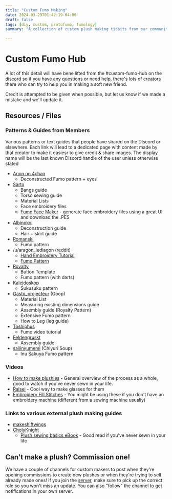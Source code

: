```yaml
---
title: "Custom Fumo Making"
date: 2024-03-29T01:42:19-04:00
draft: false
tags: [diy, custom, protofumo, fumology]
summary: "A collection of custom plush making tidbits from our community and beyond."

---
```


# Custom Fumo Hub

A lot of this detail will have bene lifted from the #custom-fumo-hub on the [discord](https://discord.gg/fumofumo) so if you have any questions or need help, there's lots of creators there who can try to help you in making a soft new friend.

Credit is attempted to be given when possible, but let us know if we made a mistake and we'll update it.


## Resources / Files

### Patterns & Guides from Members
Various patterns or text guides that people have shared on the Discord or elsewhere. Each link will lead to a dedicated page with content made by that creator to make it easiesr to give credit & share images. The display name will be the last known Discord handle of the user unless otherwise stated
- [Anon on 4chan](/posts/custom-guides-directory/4chan-anon/)
  - Deconstructed Fumo pattern + eyes
- [Sarto](/posts/custom-guides-directory/sarto/)
  - Bangs guide
  - Torso sewing guide
  - Material Lists
  - Face embroidery files
  - [Fumo Face Maker](https://fumo-face-maker.vercel.app/) - generate face embroidery files using a great UI and download the .PES
- [Albinokoi](/posts/custom-guides-directory/albinokoi)
  - Deconstruction guide
  - Hair + skirt guide
- [Romanski](/posts/custom-guides-directory/romanski)
  - Fumo pattern
- /u/aragon_lediagon (reddit)
  - [Hand Embroidery Tutorial](https://www.reddit.com/r/Fumofumo/comments/174ur76/i_made_a_hand_embroidery_face_guide_for_those_who/)
  - [Fumo Pattern](https://www.reddit.com/r/Fumofumo/comments/185zsc1/heres_a_pattern_i_made_and_use_for_customs_for/)
- [Royalty](/posts/custom-guides-directory/royalty)
  - Button Template
  - Fumo pattern (with darts)
- [Kalejdoskop](/posts/custom-guides-directory/kalejdoskop)
  - Sukusuku pattern
- [Gasto_projecteur](/posts/custom-guides-directory/goop) (Goop)
  - Material List
  - Measuring existing dimensions guide
  - Assembly guide (Royalty Pattern)
  - Extensive Fumo pattern
  - How to Leg (leg guide)
- [Toshiphus](/posts/custom-guides-directory/tosiphus)
  - Fumo video tutorial
- [Feldengruskt](/posts/custom-guides-directory/feldengruskt)
  - Assembly guide
- [sailinyumemi](/posts/custom-guides-directory/chiyurisoup) (Chiyuri Soup)
  - Inu Sakuya Fumo pattern

### Videos
- [How to make plushies](https://youtu.be/azJNxt9J_gA) - General overview of the process as a whole, good to watch if you've never sewn in your life.
- [Ralsei](https://www.youtube.com/watch?v=VtLsLugPw8c) - Cool way to make glasses for them
- [Embroidery Fill Stitches](https://youtu.be/FAyFfMb-ZS4) - You might be using these if you don't have an embroidery machine (different from a sewing machine usually)

### Links to various external plush making guides
  - [makeshiftwings](https://www.plushbymakeshiftwings.com/)
  - [CholyKnight](https://cholyknight.com/)
    - [Plush sewing basics eBook](https://cholyknight.com/2018/04/17/plush-sewing-basics-ebook/?amp=1) - Good read if you've never sewn in your life


## Can't make a plush? Commission one!

We have a couple of channels for custom makers to post when they're opening commissions to create new plushes or when they're trying to sell already made ones! If you join the [server](https://discord.gg/fumofumo), make sure to pick up the correct role so you won't miss an update. You can also "follow" the channel to get notifications in your own server.
